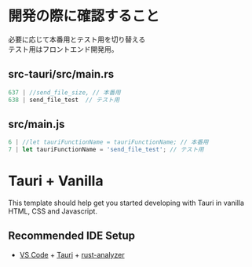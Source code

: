 # 開発の際に確認すること
必要に応じて本番用とテスト用を切り替える  
テスト用はフロントエンド開発用。
## src-tauri/src/main.rs
```rust
637 | //send_file_size, // 本番用
638 | send_file_test  // テスト用
```

## src/main.js
```js
6 | //let tauriFunctionName = tauriFunctionName; // 本番用
7 | let tauriFunctionName = 'send_file_test'; // テスト用
```

# Tauri + Vanilla

This template should help get you started developing with Tauri in vanilla HTML, CSS and Javascript.

## Recommended IDE Setup

- [VS Code](https://code.visualstudio.com/) + [Tauri](https://marketplace.visualstudio.com/items?itemName=tauri-apps.tauri-vscode) + [rust-analyzer](https://marketplace.visualstudio.com/items?itemName=rust-lang.rust-analyzer)

